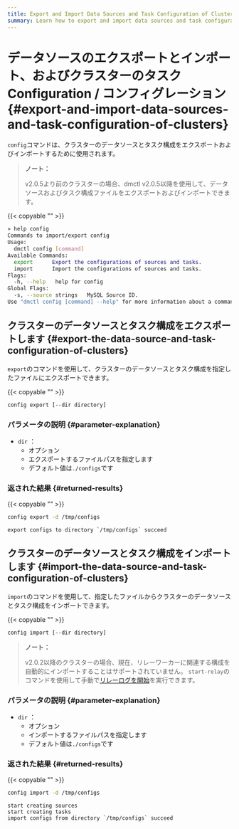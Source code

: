 ```yaml
---
title: Export and Import Data Sources and Task Configuration of Clusters
summary: Learn how to export and import data sources and task configuration of clusters when you use DM.
---
```


# データソースのエクスポートとインポート、およびクラスターのタスクConfiguration / コンフィグレーション {#export-and-import-data-sources-and-task-configuration-of-clusters}

`config`コマンドは、クラスターのデータソースとタスク構成をエクスポートおよびインポートするために使用されます。

> **ノート：**
>
> v2.0.5より前のクラスターの場合、dmctl v2.0.5以降を使用して、データソースおよびタスク構成ファイルをエクスポートおよびインポートできます。

{{< copyable "" >}}

```bash
» help config
Commands to import/export config
Usage:
  dmctl config [command]
Available Commands:
  export      Export the configurations of sources and tasks.
  import      Import the configurations of sources and tasks.
Flags:
  -h, --help   help for config
Global Flags:
  -s, --source strings   MySQL Source ID.
Use "dmctl config [command] --help" for more information about a command.
```

## クラスターのデータソースとタスク構成をエクスポートします {#export-the-data-source-and-task-configuration-of-clusters}

`export`のコマンドを使用して、クラスターのデータソースとタスク構成を指定したファイルにエクスポートできます。

{{< copyable "" >}}

```bash
config export [--dir directory]
```

### パラメータの説明 {#parameter-explanation}

-   `dir` ：
    -   オプション
    -   エクスポートするファイルパスを指定します
    -   デフォルト値は`./configs`です

### 返された結果 {#returned-results}

{{< copyable "" >}}

```bash
config export -d /tmp/configs
```

```
export configs to directory `/tmp/configs` succeed
```

## クラスターのデータソースとタスク構成をインポートします {#import-the-data-source-and-task-configuration-of-clusters}

`import`のコマンドを使用して、指定したファイルからクラスターのデータソースとタスク構成をインポートできます。

{{< copyable "" >}}

```bash
config import [--dir directory]
```

> **ノート：**
>
> v2.0.2以降のクラスターの場合、現在、リレーワーカーに関連する構成を自動的にインポートすることはサポートされていません。 `start-relay`のコマンドを使用して手動で[リレーログを開始](/dm/relay-log.md#start-and-stop-the-relay-log-feature)を実行できます。

### パラメータの説明 {#parameter-explanation}

-   `dir` ：
    -   オプション
    -   インポートするファイルパスを指定します
    -   デフォルト値は`./configs`です

### 返された結果 {#returned-results}

{{< copyable "" >}}

```bash
config import -d /tmp/configs
```

```
start creating sources
start creating tasks
import configs from directory `/tmp/configs` succeed
```

